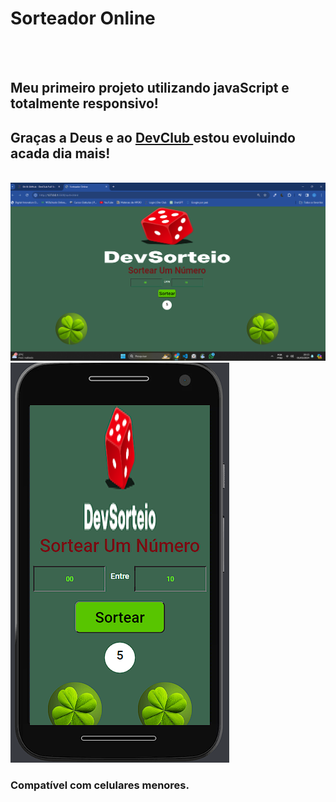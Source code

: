 <h1>Sorteador Online</h1>
<br>
<br>
<h2>Meu primeiro projeto utilizando javaScript e totalmente responsivo!</h2>
<h2>Graças a Deus e ao <a href="https://rodolfomori.com.br/devclub">DevClub </a>estou evoluindo acada dia mais!</h2>
<br>
<img src="https://github.com/Rodrigonovato10/sorteador-online/blob/main/assets/img1.png?raw=true" >
<br>
<img src="https://github.com/Rodrigonovato10/sorteador-online/blob/main/assets/img2.png?raw=true">
<br>
<h3>Compatível com celulares menores.</h3>
